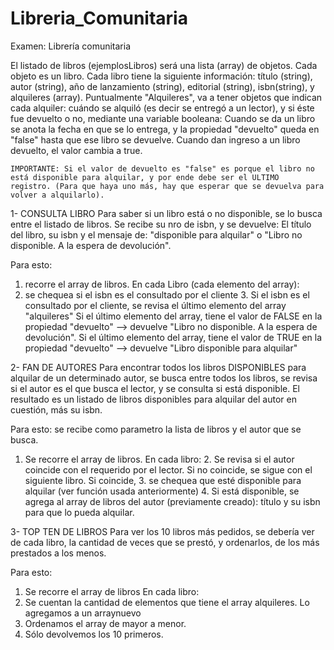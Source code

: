 # Libreria_Comunitaria
Examen: Librería comunitaria

El listado de libros (ejemplosLibros) será una lista (array) de objetos. 
Cada objeto es un libro. Cada libro tiene la siguiente información:
título (string), autor (string), año de lanzamiento (string), editorial (string), isbn(string), y alquileres (array). 
  Puntualmente "Alquileres", va a tener objetos que indican cada alquiler: cuándo se alquiló (es decir se entregó a un lector), y 
  si éste fue devuelto o no, mediante una variable booleana:
    Cuando se da un libro se anota la fecha en que se lo entrega, y la propiedad "devuelto" queda en "false" hasta que ese libro se 
    devuelve.
    Cuando dan ingreso a un libro devuelto, el valor cambia a true. 
    
    IMPORTANTE: Si el valor de devuelto es "false" es porque el libro no está disponible para alquilar, y por ende debe ser el ULTIMO 
    registro. (Para que haya uno más, hay que esperar que se devuelva para volver a alquilarlo). 



 1- CONSULTA LIBRO
Para saber si un libro está o no disponible, se lo busca entre el listado de libros. Se recibe su nro de isbn, y se devuelve:
El título del libro, su isbn y el mensaje de:
"disponible para alquilar" o "Libro no disponible. A la espera de devolución".

Para esto:
1. recorre el array de libros.
  En cada Libro (cada elemento del array):
  2. se chequea si el isbn es el consultado por el cliente
    3. Si el isbn es el consultado por el cliente, se revisa el último elemento del array "alquileres"
      Si el último elemento del array, tiene el valor de FALSE en la propiedad "devuelto" --> devuelve 
      "Libro no disponible. A la espera de devolución".
      Si el último elemento del array, tiene el valor de TRUE en la propiedad "devuelto" --> devuelve 
      "Libro disponible para alquilar"
      
2- FAN DE AUTORES
Para encontrar todos los libros DISPONIBLES para alquilar de un determinado autor, se busca entre todos los libros, 
se revisa si el autor es el que busca el lector, y se consulta si está disponible. El resultado es un listado de libros disponibles 
para alquilar del autor en cuestión, más su isbn.

Para esto: se recibe como parametro la lista de libros y el autor que se busca.
1. Se recorre el array de libros.
  En cada libro:
    2. Se revisa si el autor coincide con el requerido por el lector.
      Si no coincide, se sigue con el siguiente libro.
      Si coincide, 3. se chequea que esté disponible para alquilar (ver función usada anteriormente)
        4. Si está disponible, se agrega al array de libros del autor (previamente creado): título y su isbn para que lo pueda alquilar.

3- TOP TEN DE LIBROS
Para ver los 10 libros más pedidos, se debería ver de cada libro, la cantidad de veces que se prestó, y ordenarlos, de los más prestados a los menos.

Para esto:
1. Se recorre el array de libros
  En cada libro:
  2. Se cuentan la cantidad de elementos que tiene el array alquileres. Lo agregamos a un arraynuevo
  3. Ordenamos el array de mayor a menor.
  4. Sólo devolvemos los 10 primeros.


